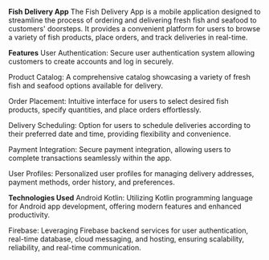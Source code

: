 **Fish Delivery App**
The Fish Delivery App is a mobile application designed to streamline the process of ordering and delivering fresh fish and seafood to customers' doorsteps. It provides a convenient platform for users to browse a variety of fish products, place orders, and track deliveries in real-time.

**Features**
User Authentication: Secure user authentication system allowing customers to create accounts and log in securely.

Product Catalog: A comprehensive catalog showcasing a variety of fresh fish and seafood options available for delivery.

Order Placement: Intuitive interface for users to select desired fish products, specify quantities, and place orders effortlessly.

Delivery Scheduling: Option for users to schedule deliveries according to their preferred date and time, providing flexibility and convenience.

Payment Integration: Secure payment integration, allowing users to complete transactions seamlessly within the app.

User Profiles: Personalized user profiles for managing delivery addresses, payment methods, order history, and preferences.


**Technologies Used**
Android Kotlin: Utilizing Kotlin programming language for Android app development, offering modern features and enhanced productivity.

Firebase: Leveraging Firebase backend services for user authentication, real-time database, cloud messaging, and hosting, ensuring scalability, reliability, and real-time communication.


